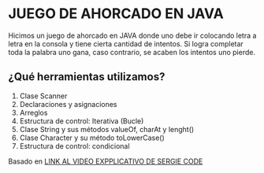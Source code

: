 # JUEGO DE AHORCADO EN JAVA

Hicimos un juego de ahorcado en JAVA donde uno debe ir colocando letra a letra en la consola y tiene cierta cantidad de intentos. Si logra completar toda la palabra uno gana, caso contrario, se acaben los intentos uno pierde.

## ¿Qué herramientas utilizamos?

1. Clase Scanner
2. Declaraciones y asignaciones
3. Arreglos
4. Estructura de control: Iterativa (Bucle)
5. Clase String y sus métodos valueOf, charAt y lenght()
6. Clase Character y su método toLowerCase()
7. Estructura de control: condicional

Basado en [LINK AL VIDEO EXPPLICATIVO DE SERGIE CODE](https://www.youtube.com/watch?v=BdNqW63ZaB0&t=10521s)